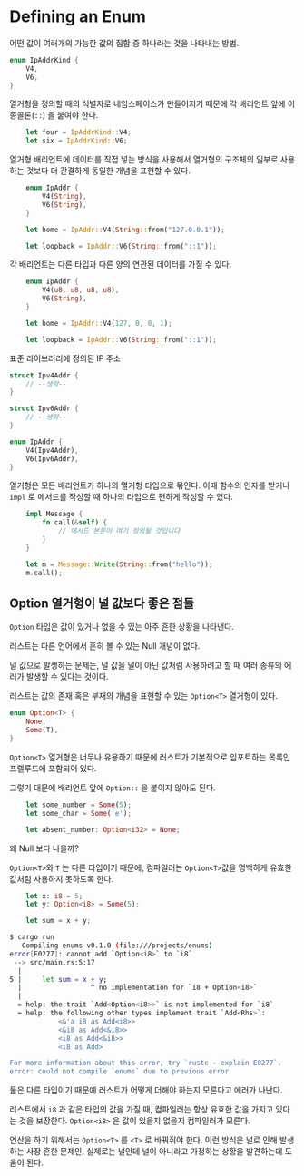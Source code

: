 # Defining an Enum

어떤 값이 여러개의 가능한 값의 집합 중 하나라는 것을 나타내는 방법.

```rust
enum IpAddrKind {
    V4,
    V6,
}
```

열거형을 정의할 때의 식별자로 네임스페이스가 만들어지기 때문에 각 배리언트 앞에 이종콜론(`::`) 을 붙여야 한다.

```rust
    let four = IpAddrKind::V4;
    let six = IpAddrKind::V6;
```

열거형 배리언트에 데이터를 직접 넣는 방식을 사용해서 열거형의 구조체의 일부로 사용하는 것보다 더 간결하게 동일한 개념을 표현할 수 있다.

```rust
    enum IpAddr {
        V4(String),
        V6(String),
    }

    let home = IpAddr::V4(String::from("127.0.0.1"));

    let loopback = IpAddr::V6(String::from("::1"));
```

각 배리언트는 다른 타입과 다른 양의 연관된 데이터를 가질 수 있다.

```rust
    enum IpAddr {
        V4(u8, u8, u8, u8),
        V6(String),
    }

    let home = IpAddr::V4(127, 0, 0, 1);

    let loopback = IpAddr::V6(String::from("::1"));
```

표준 라이브러리에 정의된 IP 주소

```rust
struct Ipv4Addr {
    // --생략--
}

struct Ipv6Addr {
    // --생략--
}

enum IpAddr {
    V4(Ipv4Addr),
    V6(Ipv6Addr),
}
```

열거형은 모든 배리언트가 하나의 열거형 타입으로 묶인다. 이때 함수의 인자를 받거나 `impl` 로 메서드를 작성할 때 하나의 타입으로 편하게 작성할 수 있다.

```rust
    impl Message {
        fn call(&self) {
            // 메서드 본문이 여기 정의될 것입니다
        }
    }

    let m = Message::Write(String::from("hello"));
    m.call();
```

## Option 열거형이 널 값보다 좋은 점들

`Option` 타입은 값이 있거나 없을 수 있는 아주 흔한 상황을 나타낸다.

러스트는 다른 언어에서 흔히 볼 수 있는 Null 개념이 없다.

널 값으로 발생하는 문제는, 널 값을 널이 아닌 값처럼 사용하려고 할 때 여러 종류의 에러가 발생할 수 있다는 것이다.

러스트는 값의 존재 혹은 부재의 개념을 표현할 수 있는 `Option<T>` 열거형이 있다.

```rust
enum Option<T> {
    None,
    Some(T),
}
```

`Option<T>` 열거형은 너무나 유용하기 때문에 러스트가 기본적으로 임포트하는 목록인 프렐루드에 포함되어 있다.

그렇기 대문에 배리언트 앞에 `Option::` 을 붙이지 않아도 된다.

```rust
    let some_number = Some(5);
    let some_char = Some('e');

    let absent_number: Option<i32> = None;
```

왜 Null 보다 나을까?

`Option<T>`와 `T` 는 다른 타입이기 때문에, 컴파일러는 `Option<T>`값을 명백하게 유효한 값처럼 사용하지 못하도록 한다.

```rust
    let x: i8 = 5;
    let y: Option<i8> = Some(5);

    let sum = x + y;
```

```bash
$ cargo run
   Compiling enums v0.1.0 (file:///projects/enums)
error[E0277]: cannot add `Option<i8>` to `i8`
 --> src/main.rs:5:17
  |
5 |     let sum = x + y;
  |                 ^ no implementation for `i8 + Option<i8>`
  |
  = help: the trait `Add<Option<i8>>` is not implemented for `i8`
  = help: the following other types implement trait `Add<Rhs>`:
            <&'a i8 as Add<i8>>
            <&i8 as Add<&i8>>
            <i8 as Add<&i8>>
            <i8 as Add>

For more information about this error, try `rustc --explain E0277`.
error: could not compile `enums` due to previous error
```

둘은 다른 타입이기 때문에 러스트가 어떻게 더해야 하는지 모른다고 에러가 나난다.

러스트에서 `i8` 과 같은 타입의 값을 가질 때, 컴파일러는 항상 유효한 값을 가지고 있다는 것을 보장한다. `Option<i8>` 은 값이 있을지 없을지 컴파일러가 모른다.

연산을 하기 위해서는 `Option<T>` 를 `<T>` 로 바꿔줘야 한다. 이런 방식은 널로 인해 발생하는 사장 흔한 문제인, 실제로는 널인데 널이 아니라고 가정하는 상황을 발견하는데 도움이 된다.

